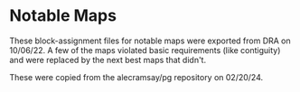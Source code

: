 # Notable Maps

These block-assignment files for notable maps were exported from DRA on 10/06/22. 
A few of the maps violated basic requirements (like contiguity) and were replaced by the next best maps that didn't.

These were copied from the alecramsay/pg repository on 02/20/24.